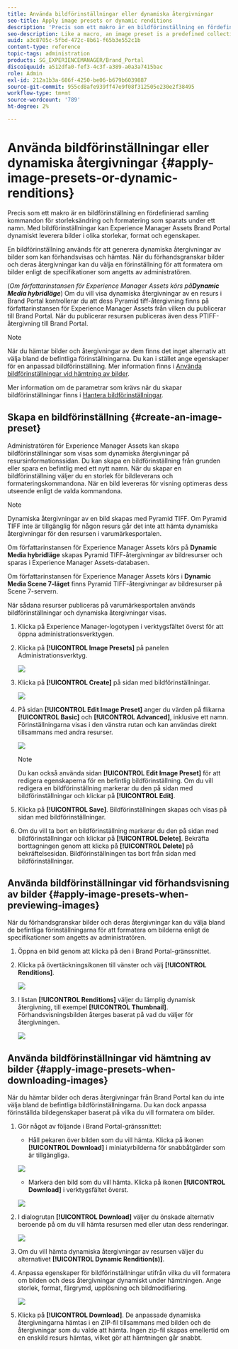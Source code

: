 ```yaml
---
title: Använda bildförinställningar eller dynamiska återgivningar
seo-title: Apply image presets or dynamic renditions
description: 'Precis som ett makro är en bildförinställning en fördefinierad samling kommandon för storleksändring och formatering som sparats under ett namn. Med bildförinställningar kan Experience Manager Assets Brand Portal dynamiskt leverera bilder i olika storlekar, format och egenskaper. '
seo-description: Like a macro, an image preset is a predefined collection of sizing and formatting commands saved under a name. Image presets enable Experience Manager Assets Brand Portal to dynamically deliver images of different sizes, formats, and properties.
uuid: a3c8705c-5fbd-472c-8b61-f65b3e552c1b
content-type: reference
topic-tags: administration
products: SG_EXPERIENCEMANAGER/Brand_Portal
discoiquuid: a512dfa0-fef3-4c3f-a389-a0a3a7415bac
role: Admin
exl-id: 212a1b3a-686f-4250-be06-b679b6039887
source-git-commit: 955cd8afe939ff47e9f08f312505e230e2f38495
workflow-type: tm+mt
source-wordcount: '789'
ht-degree: 2%

---
```


# Använda bildförinställningar eller dynamiska återgivningar {#apply-image-presets-or-dynamic-renditions}

Precis som ett makro är en bildförinställning en fördefinierad samling kommandon för storleksändring och formatering som sparats under ett namn. Med bildförinställningar kan Experience Manager Assets Brand Portal dynamiskt leverera bilder i olika storlekar, format och egenskaper.

En bildförinställning används för att generera dynamiska återgivningar av bilder som kan förhandsvisas och hämtas. När du förhandsgranskar bilder och deras återgivningar kan du välja en förinställning för att formatera om bilder enligt de specifikationer som angetts av administratören.

(*Om författarinstansen för Experience Manager Assets körs på&#x200B;**Dynamic Media hybridläge***) Om du vill visa dynamiska återgivningar av en resurs i Brand Portal kontrollerar du att dess Pyramid tiff-återgivning finns på författarinstansen för Experience Manager Assets från vilken du publicerar till Brand Portal. När du publicerar resursen publiceras även dess PTIFF-återgivning till Brand Portal.

>[!NOTE]
>
>När du hämtar bilder och återgivningar av dem finns det inget alternativ att välja bland de befintliga förinställningarna. Du kan i stället ange egenskaper för en anpassad bildförinställning. Mer information finns i [Använda bildförinställningar vid hämtning av bilder](../using/brand-portal-image-presets.md#main-pars-text-1403412644).


Mer information om de parametrar som krävs när du skapar bildförinställningar finns i [Hantera bildförinställningar](../using/brand-portal-image-presets.md).

## Skapa en bildförinställning {#create-an-image-preset}

Administratören för Experience Manager Assets kan skapa bildförinställningar som visas som dynamiska återgivningar på resursinformationssidan. Du kan skapa en bildförinställning från grunden eller spara en befintlig med ett nytt namn. När du skapar en bildförinställning väljer du en storlek för bildleverans och formateringskommandona. När en bild levereras för visning optimeras dess utseende enligt de valda kommandona.

>[!NOTE]
>
>Dynamiska återgivningar av en bild skapas med Pyramid TIFF. Om Pyramid TIFF inte är tillgänglig för någon resurs går det inte att hämta dynamiska återgivningar för den resursen i varumärkesportalen.
>
>Om författarinstansen för Experience Manager Assets körs på **Dynamic Media hybridläge** skapas Pyramid TIFF-återgivningar av bildresurser och sparas i Experience Manager Assets-databasen.
>
>Om författarinstansen för Experience Manager Assets körs i **Dynamic Media Scene 7-läget** finns Pyramid TIFF-återgivningar av bildresurser på Scene 7-servern.
>
>När sådana resurser publiceras på varumärkesportalen används bildförinställningar och dynamiska återgivningar visas.


1. Klicka på Experience Manager-logotypen i verktygsfältet överst för att öppna administrationsverktygen.

1. Klicka på **[!UICONTROL Image Presets]** på panelen Administrationsverktyg.

   ![](assets/admin-tools-panel-4.png)

1. Klicka på **[!UICONTROL Create]** på sidan med bildförinställningar.

   ![](assets/image_preset_homepage.png)

1. På sidan **[!UICONTROL Edit Image Preset]** anger du värden på flikarna **[!UICONTROL Basic]** och **[!UICONTROL Advanced]**, inklusive ett namn. Förinställningarna visas i den vänstra rutan och kan användas direkt tillsammans med andra resurser.

   ![](assets/image_preset_create.png)

   >[!NOTE]
   >
   >Du kan också använda sidan **[!UICONTROL Edit Image Preset]** för att redigera egenskaperna för en befintlig bildförinställning. Om du vill redigera en bildförinställning markerar du den på sidan med bildförinställningar och klickar på **[!UICONTROL Edit]**.

1. Klicka på **[!UICONTROL Save]**. Bildförinställningen skapas och visas på sidan med bildförinställningar.
1. Om du vill ta bort en bildförinställning markerar du den på sidan med bildförinställningar och klickar på **[!UICONTROL Delete]**. Bekräfta borttagningen genom att klicka på **[!UICONTROL Delete]** på bekräftelsesidan. Bildförinställningen tas bort från sidan med bildförinställningar.

## Använda bildförinställningar vid förhandsvisning av bilder  {#apply-image-presets-when-previewing-images}

När du förhandsgranskar bilder och deras återgivningar kan du välja bland de befintliga förinställningarna för att formatera om bilderna enligt de specifikationer som angetts av administratören.

1. Öppna en bild genom att klicka på den i Brand Portal-gränssnittet.
1. Klicka på övertäckningsikonen till vänster och välj **[!UICONTROL Renditions]**.

   ![](assets/image-preset-previewrenditions.png)

1. I listan **[!UICONTROL Renditions]** väljer du lämplig dynamisk återgivning, till exempel **[!UICONTROL Thumbnail]**. Förhandsvisningsbilden återges baserat på vad du väljer för återgivningen.

   ![](assets/image-preset-previewrenditionthumbnail.png)

## Använda bildförinställningar vid hämtning av bilder {#apply-image-presets-when-downloading-images}

När du hämtar bilder och deras återgivningar från Brand Portal kan du inte välja bland de befintliga bildförinställningarna. Du kan dock anpassa förinställda bildegenskaper baserat på vilka du vill formatera om bilder.

1. Gör något av följande i Brand Portal-gränssnittet:

   * Håll pekaren över bilden som du vill hämta. Klicka på ikonen **[!UICONTROL Download]** i miniatyrbilderna för snabbåtgärder som är tillgängliga.

   ![](assets/downloadsingleasset.png)

   * Markera den bild som du vill hämta. Klicka på ikonen **[!UICONTROL Download]** i verktygsfältet överst.

   ![](assets/downloadassets.png)

1. I dialogrutan **[!UICONTROL Download]** väljer du önskade alternativ beroende på om du vill hämta resursen med eller utan dess renderingar.

   ![](assets/donload-assets-dialog.png)

1. Om du vill hämta dynamiska återgivningar av resursen väljer du alternativet **[!UICONTROL Dynamic Rendition(s)]**.
1. Anpassa egenskaper för bildförinställningar utifrån vilka du vill formatera om bilden och dess återgivningar dynamiskt under hämtningen. Ange storlek, format, färgrymd, upplösning och bildmodifiering.

   ![](assets/dynamicrenditions.png)

1. Klicka på **[!UICONTROL Download]**. De anpassade dynamiska återgivningarna hämtas i en ZIP-fil tillsammans med bilden och de återgivningar som du valde att hämta. Ingen zip-fil skapas emellertid om en enskild resurs hämtas, vilket gör att hämtningen går snabbt.
